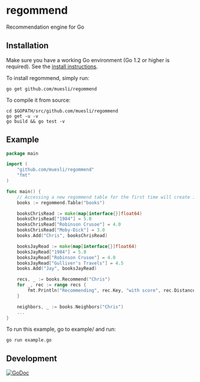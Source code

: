 regommend
=========

Recommendation engine for Go

## Installation

Make sure you have a working Go environment (Go 1.2 or higher is required).
See the [install instructions](http://golang.org/doc/install.html).

To install regommend, simply run:

    go get github.com/muesli/regommend

To compile it from source:

    cd $GOPATH/src/github.com/muesli/regommend
    go get -u -v
    go build && go test -v

## Example
```go
package main

import (
	"github.com/muesli/regommend"
	"fmt"
)

func main() {
	// Accessing a new regommend table for the first time will create it.
	books := regommend.Table("books")

	booksChrisRead := make(map[interface{}]float64)
	booksChrisRead["1984"] = 5.0
	booksChrisRead["Robinson Crusoe"] = 4.0
	booksChrisRead["Moby-Dick"] = 3.0
	books.Add("Chris", booksChrisRead)

	booksJayRead := make(map[interface{}]float64)
	booksJayRead["1984"] = 5.0
	booksJayRead["Robinson Crusoe"] = 4.0
	booksJayRead["Gulliver's Travels"] = 4.5
	books.Add("Jay", booksJayRead)

	recs, _ := books.Recommend("Chris")
	for _, rec := range recs {
		fmt.Println("Recommending", rec.Key, "with score", rec.Distance)
	}

	neighbors, _ := books.Neighbors("Chris")
	...
}
```

To run this example, go to example/ and run:

    go run example.go

## Development

[![GoDoc](https://godoc.org/github.com/golang/gddo?status.svg)](https://godoc.org/github.com/muesli/regommend)
